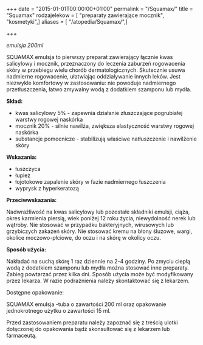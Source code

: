 +++
date = "2015-01-01T00:00:00+01:00"
permalink = "/Squamax/"
title = "Squamax"
rodzajelekow = [ "preparaty zawierające mocznik", "kosmetyki",]
aliases = [ "/atopedia/Squamax/",]

+++

*emulsja 200ml*

SQUAMAX emulsja to pierwszy preparat zawierający łącznie kwas salicylowy i mocznik, przeznaczony do leczenia zaburzeń rogowacenia skóry w przebiegu wielu chorób dermatologicznych. Skutecznie usuwa nadmierne rogowacenie, ułatwiając oddziaływanie innych leków. Jest niezwykle komfortowy w zastosowaniu: nie powoduje nadmiernego przetłuszczenia, łatwo zmywalny wodą z dodatkiem szamponu lub mydła.

**Skład:**

-   kwas salicylowy 5% - zapewnia działanie złuszczające pogrubiałej warstwy rogowej naskórka
-   mocznik 20% - silnie nawilża, zwiększa elastyczność warstwy rogowej naskórka
-   substancje pomocnicze - stabilizują właściwe natłuszczenie i nawilżenie skóry

**Wskazania:**

-   łuszczyca
-   łupież
-   łojotokowe zapalenie skóry w fazie nadmiernego łuszczenia
-   wyprysk z hyperkeratozą

**Przeciwwskazania:**

Nadwrażliwość na kwas salicylowy lub pozostałe składniki emulsji, ciąża, okres karmienia piersią, wiek poniżej 12 roku życia, niewydolność nerek lub wątroby. Nie stosować w przypadku bakteryjnych, wirusowych lub grzybiczych zakażeń skóry. Nie stosować kremu na błony śluzowe, wargi, okolice moczowo-płciowe, do oczu i na skórę w okolicy oczu.

**Sposób użycia:**

Nakładać na suchą skórę 1 raz dziennie na 2-4 godziny. Po zmyciu ciepłą wodą z dodatkiem szamponu lub mydła można stosować inne preparaty. Zabieg powtarzać przez kilka dni. Sposób użycia może być modyfikowany przez lekarza. W razie podrażnienia należy skontaktować się z lekarzem.

Dostępne opakowanie:

SQUAMAX emulsja -tuba o zawartości 200 ml oraz opakowanie jednokrotnego użytku o zawartości 15 ml.

Przed zastosowaniem preparatu należy zapoznać się z treścią ulotki dołączonej do opakowania bądź skonsultować się z lekarzem lub farmaceutą.
